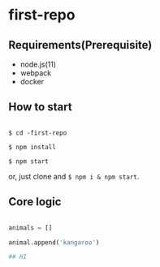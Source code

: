 # first-repo

## Requirements(Prerequisite)

- node.js(11)
- webpack
- docker

## How to start

```shell

$ cd -first-repo

$ npm install

$ npm start

```

or, just clone and `$ npm i & npm start`.

## Core logic

```python

animals = []

animal.append('kangaroo')

## HI
